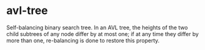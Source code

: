 # avl-tree
Self-balancing binary search tree. In an AVL tree, the heights of the two child subtrees of any node differ by at most one; if at any time they differ by more than one, re-balancing is done to restore this property.
